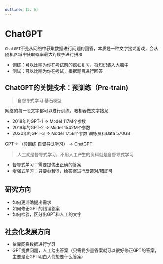```yaml
---
outline: [1, 6]
---
```


# ChatGPT

`ChatGPT`不是从网络中获取数据进行问题的回答，本质是一种文字接龙游戏，会从随机区域中获取概率最大的数字进行拼凑

- 训练：可以比喻为你在考试前的疯狂复习，将知识装入大脑中
- 测试：可以比喻为你在考试，根据题目进行回答


## ChatGPT的关键技术：预训练（Pre-train)
> 自督导式学习
> 基石模型

网络的每一段文字都可以进行训练，教机器做文字接龙
- 2018年的GPT-1 => Model 117M个参数
- 2019年的GPT-2 => Model 1542M个参数
- 2020年的GPT-3 => Model 175B个参数 训练资料Data 570GB

GPT-> （预训练 自督导式学习） -> ChatGPT
> 人工就是督导式学习，不用人工产生的资料就是自督导式学习

- 督导式学习：需要提供出正确的答案
- 增强式学习：只要👍和👎，给答案进行反馈对/错即可


## 研究方向

- 如何更准确提出需求
- 如何修正GPT的错误答案
- 如何检验，区分出GPT和人工的文字


## 社会化发展方向

- 依靠网络数据进行学习
- GPT提供问题，人工给出答案（只需要少量答案就可以很好修正GPT的答案，主要是让GPT明白人们想要什么答案）


